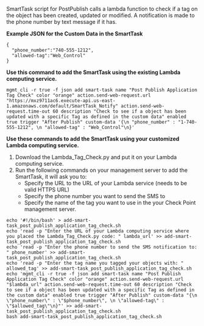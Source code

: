 SmartTask script for PostPublish calls a lambda function to check if a tag on the object has been created, updated or modified.  A notification is 
made to the phone number by text message if it has.

**Example JSON for the Custom Data in the SmartTask**
```
{
  "phone_number":"740-555-1212", 
  "allowed-tag":"Web_Control"
}
```
**Use this command to add the SmartTask using the existing Lambda computing service.**
```
mgmt_cli -r true -f json add smart-task name "Post Publish Application Tag Check" color "orange" action.send-web-request.url "https://mxz9711ac6.execute-api.us-east-1.amazonaws.com/default/SmartTask_Notify" action.send-web-request.time-out 60 description "Check to see if a object has been updated with a specific Tag as defined in the custom data" enabled true trigger "After Publish" custom-data '{\n "phone_number" : "1-740-555-1212", \n "allowed-tag" : "Web_Control"\n}'
```

**Use these commands to add the SmartTask using your customized Lambda computing service.**
1. Download the Lambda_Tag_Check.py and put it on your Lambda computing service.
2. Run the following commands on your management server to add the SmartTask, it will ask you to:
   - Specify the URL to the URL of your Lambda service (needs to be valid HTTPS URL)
   - Specify the  phone number you want to send the SMS to
   - Specify the name of the tag you want to use in the your Check Point management server.

```
echo '#!/bin/bash' > add-smart-task_post_publish_application_tag_check.sh
echo 'read -p "Enter the URL of your Lambda computing service where you placed the Lambda_Tag_Check.py code: " lambda_url' >> add-smart-task_post_publish_application_tag_check.sh
echo 'read -p "Enter the phone number to send the SMS notification to: " phone_number' >> add-smart-task_post_publish_application_tag_check.sh
echo 'read -p "Enter the tag name you tagged your objects with: " allowed_tag' >> add-smart-task_post_publish_application_tag_check.sh
echo 'mgmt_cli -r true -f json add smart-task name "Post Publish Application Tag Check" color "orange" action.send-web-request.url "$lambda_url" action.send-web-request.time-out 60 description "Check to see if a object has been updated with a specific Tag as defined in the custom data" enabled true trigger "After Publish" custom-data "{\n \"phone_number\" : \"$phone_number\", \n \"allowed-tag\" : \"$allowed_tag\"\n}"' >> add-smart-task_post_publish_application_tag_check.sh
bash add-smart-task_post_publish_application_tag_check.sh
```